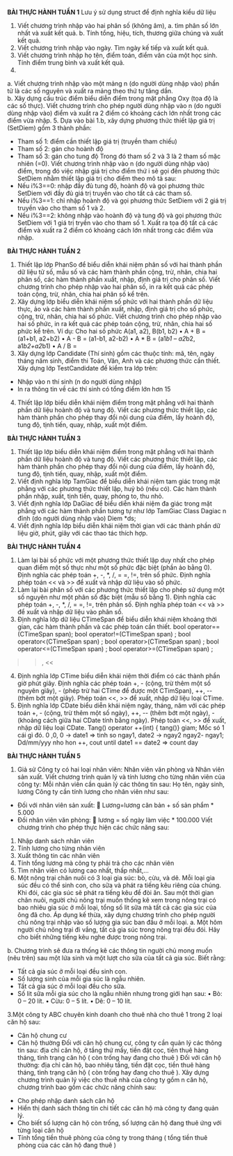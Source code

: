**BÀI THỰC HÀNH TUẦN 1**
Lưu ý sử dụng struct để định nghĩa kiểu dữ liệu
1.	Viết chương trình nhập vào hai phân số (không âm), 
a.	tìm phân số lớn nhất và xuất kết quả.
b.	Tính tổng, hiệu, tích, thương giữa chúng và xuất kết quả.
2.	Viết chương trình nhập vào ngày. Tìm ngày kế tiếp và xuất kết quả.
3.	Viết chương trình nhập họ tên, điểm toán, điểm văn của một học sinh. Tính điểm trung bình và xuất kết quả.
4.	
a.	Viết chương trình nhập vào một mảng n (do người dùng nhập vào) phần tử là các số nguyên và xuất ra mảng theo thứ tự tăng dần.		
b.	Xây dựng cấu trúc điểm biểu diễn điểm trong mặt phẳng Oxy (tọa độ là các số thực). Viết chương trình cho phép người dùng nhập vào n (do người dùng nhập vào) điểm và xuất ra 2 điểm có khoảng cách lớn nhất trong các điểm vừa nhập.
5.	  Dựa vào bài 1.b, xây dựng phương thức thiết lập giá trị (SetDiem) gồm 3 thành phần:
-	Tham số 1: điểm cần thiết lập giá trị (truyền tham chiếu)
-	Tham số 2: gán cho hoành độ
-	Tham số 3: gán cho tung độ
Trong đó tham số 2 và 3 là 2 tham số mặc nhiên (=0). Viết chương trình nhập vào n (do người dùng nhập vào) điểm, trong đó việc nhập giá trị cho điểm thứ i sẽ gọi đến phương thức SetDiem nhằm thiết lập giá trị cho điểm theo mô tả sau:
-	Nếu i%3==0: nhập đầy đủ tung độ, hoành độ và gọi phương thức SetDiem với đầy đủ giá trị truyền vào cho tất cả các tham số. 
-	Nếu i%3==1: chỉ nhập hoành độ và gọi phương thức SetDiem với 2 giá trị truyền vào cho tham số 1 và 2.
-	Nếu i%3==2: không nhập vào hoành độ và tung độ và gọi phương thức SetDiem với 1 giá trị tryền vào cho tham số 1.
Xuất ra tọa độ tất cả các điểm và xuất ra 2 điểm có khoảng cách lớn nhất trong các điểm vừa nhập.

**BÀI THỰC HÀNH TUẦN 2**
1.	Thiết lập lớp PhanSo để biểu diễn khái niệm phân số với hai thành phần dữ liệu tử số, mẫu số và các hàm thành phần cộng, trừ, nhân, chia hai phân số, các hàm thành phần xuất, nhập, định giá trị cho phân số. Viết chương trình cho phép nhập vào hai phân số, in ra kết quả các phép toán cộng, trừ, nhân, chia hai phân số kể trên.
2.	Xây dựng lớp biểu diễn khái niệm số phức với hai thành phần dữ liệu thực, ảo và các hàm thành phần xuất, nhập, định giá trị cho số phức, cộng, trừ, nhân, chia hai số phức. Viết chương trình cho phép nhập vào hai số phức, in ra kết quả các phép toán cộng, trừ, nhân, chia hai số phức kể trên.
Ví dụ: Cho hai số phức A(a1, a2), B(b1, b2)
•	A + B = (a1+b1, a2+b2)
•	A - B = (a1-b1, a2-b2)
•	A * B = (a1*b1 – a2*b2, a1*b2+a2*b1)
•	A / B =  
3.	Xây dựng lớp Candidate (Thí sinh) gồm các thuộc tính: mã, tên, ngày tháng năm sinh, điểm thi Toán, Văn, Anh và các phương thức cần thiết.
Xây dựng lớp TestCandidate để kiểm tra lớp trên:
-	Nhập vào n thí sinh (n do người dùng nhập)
-	In ra thông tin về các thí sinh có tổng điểm lớn hơn 15

4.	Thiết lập lớp biểu diễn khái niệm điểm trong mặt phẳng với hai thành phần dữ liệu hoành độ và tung độ. Viết các phương thức thiết lập, các hàm thành phần cho phép thay đổi nội dung của điểm, lấy hoành độ, tung độ, tịnh tiến, quay, nhập, xuất một điểm.

**BÀI THỰC HÀNH TUẦN 3**
1.	Thiết lập lớp biểu diễn khái niệm điểm trong mặt phẳng với hai thành phần dữ liệu hoành độ và tung độ. Viết các phương thức thiết lập, các hàm thành phần cho phép thay đổi nội dung của điểm, lấy hoành độ, tung độ, tịnh tiến, quay, nhập, xuất một điểm.
2.	Viết định nghĩa lớp TamGiac để biểu diễn khái niệm tam giác trong mặt phẳng với các phương thức thiết lập, huỷ bỏ (nếu có). Các hàm thành phần nhập, xuất, tịnh tiến, quay, phóng to, thu nhỏ.
3.	Viết định nghĩa lớp DaGiac để biểu diễn khái niệm đa giác trong mặt phẳng với các hàm thành phần tương tự như lớp TamGiac
Class Dagiac
n đỉnh (do người dùng nhập vào)
Diem *ds;
4.	Viết định nghĩa lớp biểu diễn khái niệm thời gian với các thành phần dữ liệu giờ, phút, giây với các thao tác thích hợp.

**BÀI THỰC HÀNH TUẦN 4**
1.	Làm lại bài số phức với một phương thức thiết lập duy nhất cho phép quan điểm một số thực như một số phức đặc biệt (phần ảo bằng 0). Định nghĩa các phép toán +, -, *, /, = =, !=, trên số phức. Định nghĩa phép toán << và >> để xuất và nhập dữ liệu vào số phức.
2.	Làm lại bài phân số với các phương thức thiết lập cho phép sử dụng một số nguyên như một phân số đặc biệt (mẫu số bằng 1). Định nghĩa các phép toán +, -, *, /, = =, !=, trên phân số. Định nghĩa phép toán << và >> để xuất và nhập dữ liệu vào phân số.
3.	Định nghĩa lớp dữ liệu CTimeSpan để biểu diễn khái niệm khoảng thời gian, các hàm thành phần và các phép toán cần thiết. 
bool operator==(CTimeSpan span);
bool operator!=(CTimeSpan span) ;
bool operator<(CTimeSpan span) ;
bool operator>(CTimeSpan span) ;
bool operator<=(CTimeSpan span) ;
bool operator>=(CTimeSpan span) ;
 >>, <<
4.	Định nghĩa lớp CTime biểu diễn khái niệm thời điểm có các thành phần giờ phút giây. Định nghĩa các phép toán +, - (cộng, trừ thêm một số nguyên giây), - (phép trừ hai CTime để được một CTimSpan), ++, -- (thêm bớt một giây). Phép toán <<, >> để xuất, nhập dữ liệu loại CTime. 
5.	Định nghĩa lớp CDate biểu diễn khái niệm ngày, tháng, năm với các phép toán +, - (cộng, trừ thêm một số ngày), ++, -- (thêm bớt một ngày), - (khoảng cách giữa hai CDate tính bằng ngày). Phép toán <<, >> để xuất, nhập dữ liệu loại CDate. 
Tang() operator ++(int) { tang()} giam;
Mốc só 1 cái gì đó. 0 ,0, 0 -> date1 => tinh so ngay1, date2 -> ngay2 ngay2- ngay1;
Dd/mm/yyy nho hon ++, cout until date1 == date2  => count day

**BÀI THỰC HÀNH TUẦN 5**
1.	Giả sử Công ty có hai loại nhân viên: Nhân viên văn phòng và Nhân viên sản xuất. Viết chương trình quản lý và tính lương cho từng nhân viên của công ty:
Mỗi nhân viên cần quản lý các thông tin sau: Họ tên, ngày sinh, lương
Công ty cần tính lương cho nhân viên như sau:
-	Đối với nhân viên sản xuất: 
	Lương=lương căn bản + số sản phẩm * 5.000
-	Đối nhân viên văn phòng: 
	lương = số ngày làm việc * 100.000
Viết chương trình cho phép thực hiện các chức năng sau:
1.	Nhập danh sách nhân viên
2.	Tính lương cho từng nhân viên
3.	Xuất thông tin các nhân viên
4.	Tính tổng lương mà công ty phải trả cho các nhân viên
5.	Tìm nhân viên có lương cao nhất, thấp nhất,…
2.	Một nông trại chăn nuôi có 3 loại gia súc: bò, cừu, và dê. Mỗi loại gia súc đều có thể sinh con, cho sữa và phát ra tiếng kêu riêng của chúng. Khi đói, các gia súc sẽ phát ra tiếng kêu để đòi ăn. Sau một thời gian chăn nuôi, người chủ nông trại muốn thống kê xem trong nông trại có bao nhiêu gia súc ở mỗi loại, tổng số lit sữa mà tất cả các gia súc của ông đã cho. 
Áp dụng kế thừa, xây dựng chương trình cho phép người chủ nông trại nhập vào số lượng gia súc ban đầu ở mỗi loại.
a. Một hôm người chủ nông trại đi vắng, tất cả gia súc trong nông trại đều đói. Hãy cho biết những tiếng kêu nghe được trong nông trại.

b. Chương trình sẽ đưa ra thống kê các thông tin người chủ mong muốn (nêu trên) sau một lứa sinh và một lượt cho sữa của tất cả gia súc. Biết rằng:
-    Tất cả gia súc ở mỗi loại đều sinh con.
-    Số lượng sinh của mỗi gia súc là ngẫu nhiên.
-    Tất cả gia súc ở mỗi loại đều cho sữa.
-    Số lit sữa mỗi gia súc cho là ngẫu nhiên nhưng trong giới hạn sau:
•   Bò: 0 – 20 lít.
•   Cừu: 0 – 5 lít.
•   Dê: 0 – 10 lít.

3.Một công ty ABC chuyên kinh doanh cho thuê nhà cho thuê 1 trong 2 loại căn hộ sau:
- 	Căn hộ chung cư
- 	Căn hộ thường
Đối với căn hộ chung cư, công ty cần quản lý các thông tin sau: địa chỉ căn hộ, ở tầng thứ mấy, tiền đặt cọc, tiền thuê hàng tháng, tình trạng căn hộ ( còn trống hay đang cho thuê ) 
Đối với căn hộ thường: địa chỉ căn hộ, bao nhiêu tầng, tiền đặt cọc, tiền thuê hàng tháng, tình trạng căn hộ ( còn trống hay đang cho thuê ).
Xây dựng chương trình quản lý việc cho thuê nhà của công ty gồm n căn hộ, chương trình bao gồm các chức năng chính sau:
+ Cho phép nhập danh sách căn hộ 
+ Hiển thị danh sách thông tin chi tiết các căn hộ mà công ty đang quản lý.
+ Cho biết số lượng căn hộ còn trống, số lượng căn hộ đang thuê ứng với từng loại căn hộ 
+ Tính tổng tiền thuê phòng của công ty trong tháng ( tổng tiền thuê phòng của các căn hộ đang thuê )
